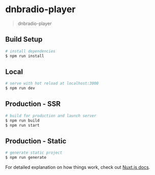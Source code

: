 # dnbradio-player

> dnbradio-player

## Build Setup

```bash
# install dependencies
$ npm run install
```

## Local

```bash
# serve with hot reload at localhost:3000
$ npm run dev
```

## Production - SSR

```bash
# build for production and launch server
$ npm run build
$ npm run start
```

## Production - Static

```bash
# generate static project
$ npm run generate
```

For detailed explanation on how things work, check out [Nuxt.js docs](https://nuxtjs.org).
